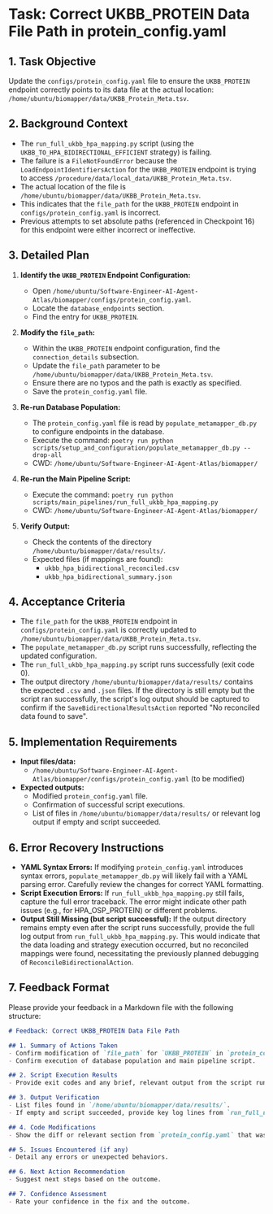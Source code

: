 # Task: Correct UKBB_PROTEIN Data File Path in protein_config.yaml

## 1. Task Objective
Update the `configs/protein_config.yaml` file to ensure the `UKBB_PROTEIN` endpoint correctly points to its data file at the actual location: `/home/ubuntu/biomapper/data/UKBB_Protein_Meta.tsv`.

## 2. Background Context
- The `run_full_ukbb_hpa_mapping.py` script (using the `UKBB_TO_HPA_BIDIRECTIONAL_EFFICIENT` strategy) is failing.
- The failure is a `FileNotFoundError` because the `LoadEndpointIdentifiersAction` for the `UKBB_PROTEIN` endpoint is trying to access `/procedure/data/local_data/UKBB_Protein_Meta.tsv`.
- The actual location of the file is `/home/ubuntu/biomapper/data/UKBB_Protein_Meta.tsv`.
- This indicates that the `file_path` for the `UKBB_PROTEIN` endpoint in `configs/protein_config.yaml` is incorrect.
- Previous attempts to set absolute paths (referenced in Checkpoint 16) for this endpoint were either incorrect or ineffective.

## 3. Detailed Plan

1.  **Identify the `UKBB_PROTEIN` Endpoint Configuration:**
    *   Open `/home/ubuntu/Software-Engineer-AI-Agent-Atlas/biomapper/configs/protein_config.yaml`.
    *   Locate the `database_endpoints` section.
    *   Find the entry for `UKBB_PROTEIN`.

2.  **Modify the `file_path`:**
    *   Within the `UKBB_PROTEIN` endpoint configuration, find the `connection_details` subsection.
    *   Update the `file_path` parameter to be `/home/ubuntu/biomapper/data/UKBB_Protein_Meta.tsv`.
    *   Ensure there are no typos and the path is exactly as specified.
    *   Save the `protein_config.yaml` file.

3.  **Re-run Database Population:**
    *   The `protein_config.yaml` file is read by `populate_metamapper_db.py` to configure endpoints in the database.
    *   Execute the command: `poetry run python scripts/setup_and_configuration/populate_metamapper_db.py --drop-all`
    *   CWD: `/home/ubuntu/Software-Engineer-AI-Agent-Atlas/biomapper/`

4.  **Re-run the Main Pipeline Script:**
    *   Execute the command: `poetry run python scripts/main_pipelines/run_full_ukbb_hpa_mapping.py`
    *   CWD: `/home/ubuntu/Software-Engineer-AI-Agent-Atlas/biomapper/`

5.  **Verify Output:**
    *   Check the contents of the directory `/home/ubuntu/biomapper/data/results/`.
    *   Expected files (if mappings are found):
        *   `ukbb_hpa_bidirectional_reconciled.csv`
        *   `ukbb_hpa_bidirectional_summary.json`

## 4. Acceptance Criteria

*   The `file_path` for the `UKBB_PROTEIN` endpoint in `configs/protein_config.yaml` is correctly updated to `/home/ubuntu/biomapper/data/UKBB_Protein_Meta.tsv`.
*   The `populate_metamapper_db.py` script runs successfully, reflecting the updated configuration.
*   The `run_full_ukbb_hpa_mapping.py` script runs successfully (exit code 0).
*   The output directory `/home/ubuntu/biomapper/data/results/` contains the expected `.csv` and `.json` files. If the directory is still empty but the script ran successfully, the script's log output should be captured to confirm if the `SaveBidirectionalResultsAction` reported "No reconciled data found to save".

## 5. Implementation Requirements

*   **Input files/data:**
    *   `/home/ubuntu/Software-Engineer-AI-Agent-Atlas/biomapper/configs/protein_config.yaml` (to be modified)
*   **Expected outputs:**
    *   Modified `protein_config.yaml` file.
    *   Confirmation of successful script executions.
    *   List of files in `/home/ubuntu/biomapper/data/results/` or relevant log output if empty and script succeeded.

## 6. Error Recovery Instructions

*   **YAML Syntax Errors:** If modifying `protein_config.yaml` introduces syntax errors, `populate_metamapper_db.py` will likely fail with a YAML parsing error. Carefully review the changes for correct YAML formatting.
*   **Script Execution Errors:** If `run_full_ukbb_hpa_mapping.py` still fails, capture the full error traceback. The error might indicate other path issues (e.g., for HPA_OSP_PROTEIN) or different problems.
*   **Output Still Missing (but script successful):** If the output directory remains empty even after the script runs successfully, provide the full log output from `run_full_ukbb_hpa_mapping.py`. This would indicate that the data loading and strategy execution occurred, but no reconciled mappings were found, necessitating the previously planned debugging of `ReconcileBidirectionalAction`.

## 7. Feedback Format

Please provide your feedback in a Markdown file with the following structure:

```markdown
# Feedback: Correct UKBB_PROTEIN Data File Path

## 1. Summary of Actions Taken
- Confirm modification of `file_path` for `UKBB_PROTEIN` in `protein_config.yaml`.
- Confirm execution of database population and main pipeline script.

## 2. Script Execution Results
- Provide exit codes and any brief, relevant output from the script runs.

## 3. Output Verification
- List files found in `/home/ubuntu/biomapper/data/results/`.
- If empty and script succeeded, provide key log lines from `run_full_ukbb_hpa_mapping.py` (especially from `SaveBidirectionalResultsAction`).

## 4. Code Modifications
- Show the diff or relevant section from `protein_config.yaml` that was changed.

## 5. Issues Encountered (if any)
- Detail any errors or unexpected behaviors.

## 6. Next Action Recommendation
- Suggest next steps based on the outcome.

## 7. Confidence Assessment
- Rate your confidence in the fix and the outcome.
```
